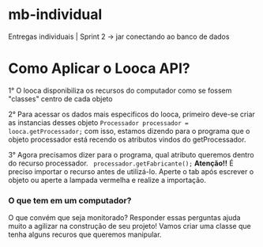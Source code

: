 # mb-individual
Entregas individuais | Sprint 2 -> jar conectando ao banco de dados

# Como Aplicar o Looca API?

 1° O looca disponibiliza os recursos do computador como se fossem "classes" centro de cada objeto 
 
 2° Para acessar os dados mais especificos do looca, primeiro deve-se criar as instancias desses objeto
            `Processador processador = looca.getProcessador;`
  com isso, estamos dizendo para o programa que o objeto processador está recendo os atributos vindos do getProcessador.
  
 3° Agora precisamos dizer para o programa, qual atributo queremos dentro do recurso processador.
           ` processador.getFabricante();`
 **Atenção!!** É preciso importar o recurso antes de utilizá-lo. Aperte o tab após escrever o objeto ou aperte a lampada vermelha e realize a importação.

### O que tem em um computador?
O que convém que seja monitorado?
Responder essas perguntas ajuda muito a agilizar na construção de seu projeto!
Vamos criar uma classe que tenha alguns recuros que queremos manipular.
